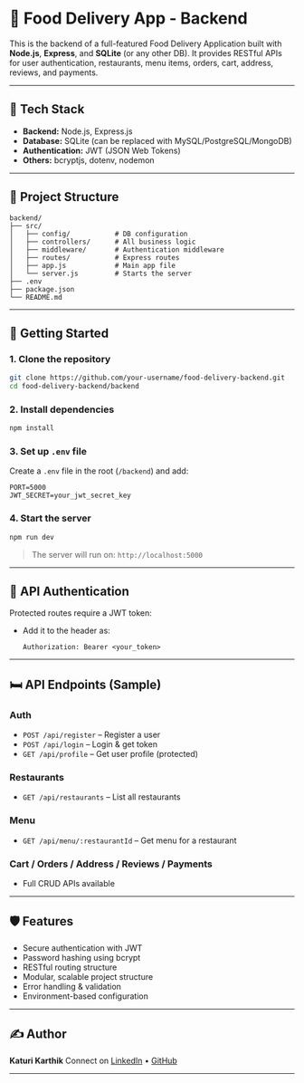 # 🍔 Food Delivery App - Backend

This is the backend of a full-featured Food Delivery Application built with **Node.js**, **Express**, and **SQLite** (or any other DB). It provides RESTful APIs for user authentication, restaurants, menu items, orders, cart, address, reviews, and payments.

---

## 🔧 Tech Stack

* **Backend:** Node.js, Express.js
* **Database:** SQLite (can be replaced with MySQL/PostgreSQL/MongoDB)
* **Authentication:** JWT (JSON Web Tokens)
* **Others:** bcryptjs, dotenv, nodemon

---

## 📁 Project Structure

```
backend/
├── src/
│   ├── config/           # DB configuration
│   ├── controllers/      # All business logic
│   ├── middleware/       # Authentication middleware
│   ├── routes/           # Express routes
│   ├── app.js            # Main app file
│   └── server.js         # Starts the server
├── .env
├── package.json
└── README.md
```

---

## 🚀 Getting Started

### 1. Clone the repository

```bash
git clone https://github.com/your-username/food-delivery-backend.git
cd food-delivery-backend/backend
```

### 2. Install dependencies

```bash
npm install
```

### 3. Set up `.env` file

Create a `.env` file in the root (`/backend`) and add:

```
PORT=5000
JWT_SECRET=your_jwt_secret_key
```

### 4. Start the server

```bash
npm run dev
```

> The server will run on: `http://localhost:5000`

---

## 🔐 API Authentication

Protected routes require a JWT token:

* Add it to the header as:

  ```
  Authorization: Bearer <your_token>
  ```

---

## 🛏️ API Endpoints (Sample)

### Auth

* `POST /api/register` – Register a user
* `POST /api/login` – Login & get token
* `GET /api/profile` – Get user profile (protected)

### Restaurants

* `GET /api/restaurants` – List all restaurants

### Menu

* `GET /api/menu/:restaurantId` – Get menu for a restaurant

### Cart / Orders / Address / Reviews / Payments

* Full CRUD APIs available

---

## 🛡️ Features

* Secure authentication with JWT
* Password hashing using bcrypt
* RESTful routing structure
* Modular, scalable project structure
* Error handling & validation
* Environment-based configuration

---

## ✍️ Author

**Katuri Karthik**
Connect on [LinkedIn](https://linkedin.com) • [GitHub](https://github.com/your-username)

---


